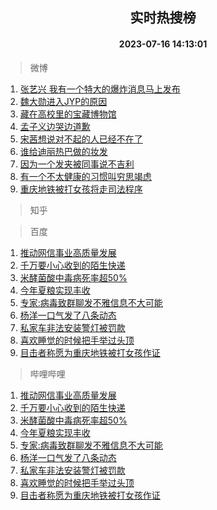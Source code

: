 <div align="center"><h2>实时热搜榜</h2><h4>2023-07-16 14:13:01</h4></div>

> 微博  

1. [张艺兴 我有一个特大的爆炸消息马上发布](https://s.weibo.com/weibo?q=%E5%BC%A0%E8%89%BA%E5%85%B4%20%E6%88%91%E6%9C%89%E4%B8%80%E4%B8%AA%E7%89%B9%E5%A4%A7%E7%9A%84%E7%88%86%E7%82%B8%E6%B6%88%E6%81%AF%E9%A9%AC%E4%B8%8A%E5%8F%91%E5%B8%83&t=31&band_rank=1&Refer=top)<br />
2. [魏大勋进入JYP的原因](https://s.weibo.com/weibo?q=%23%E9%AD%8F%E5%A4%A7%E5%8B%8B%E8%BF%9B%E5%85%A5JYP%E7%9A%84%E5%8E%9F%E5%9B%A0%23&t=31&band_rank=2&Refer=top)<br />
3. [藏在高校里的宝藏博物馆](https://s.weibo.com/weibo?q=%23%E8%97%8F%E5%9C%A8%E9%AB%98%E6%A0%A1%E9%87%8C%E7%9A%84%E5%AE%9D%E8%97%8F%E5%8D%9A%E7%89%A9%E9%A6%86%23&t=31&band_rank=3&Refer=top)<br />
4. [孟子义边哭边道歉](https://s.weibo.com/weibo?q=%23%E5%AD%9F%E5%AD%90%E4%B9%89%E8%BE%B9%E5%93%AD%E8%BE%B9%E9%81%93%E6%AD%89%23&t=31&band_rank=4&Refer=top)<br />
5. [宋茜想说对不起的人已经不在了](https://s.weibo.com/weibo?q=%23%E5%AE%8B%E8%8C%9C%E6%83%B3%E8%AF%B4%E5%AF%B9%E4%B8%8D%E8%B5%B7%E7%9A%84%E4%BA%BA%E5%B7%B2%E7%BB%8F%E4%B8%8D%E5%9C%A8%E4%BA%86%23&t=31&band_rank=5&Refer=top)<br />
6. [谁给迪丽热巴做的妆发](https://s.weibo.com/weibo?q=%23%E8%B0%81%E7%BB%99%E8%BF%AA%E4%B8%BD%E7%83%AD%E5%B7%B4%E5%81%9A%E7%9A%84%E5%A6%86%E5%8F%91%23&t=31&band_rank=6&Refer=top)<br />
7. [因为一个发夹被同事说不吉利](https://s.weibo.com/weibo?q=%23%E5%9B%A0%E4%B8%BA%E4%B8%80%E4%B8%AA%E5%8F%91%E5%A4%B9%E8%A2%AB%E5%90%8C%E4%BA%8B%E8%AF%B4%E4%B8%8D%E5%90%89%E5%88%A9%23&t=31&band_rank=7&Refer=top)<br />
8. [有一个不太健康的习惯叫穷思竭虑](https://s.weibo.com/weibo?q=%E6%9C%89%E4%B8%80%E4%B8%AA%E4%B8%8D%E5%A4%AA%E5%81%A5%E5%BA%B7%E7%9A%84%E4%B9%A0%E6%83%AF%E5%8F%AB%E7%A9%B7%E6%80%9D%E7%AB%AD%E8%99%91&t=31&band_rank=8&Refer=top)<br />
9. [重庆地铁被打女孩将走司法程序](https://s.weibo.com/weibo?q=%23%E9%87%8D%E5%BA%86%E5%9C%B0%E9%93%81%E8%A2%AB%E6%89%93%E5%A5%B3%E5%AD%A9%E5%B0%86%E8%B5%B0%E5%8F%B8%E6%B3%95%E7%A8%8B%E5%BA%8F%23&t=31&band_rank=9&Refer=top)<br />

> 知乎  


> 百度  

1. [推动网信事业高质量发展](https://www.baidu.com/s?wd=%E6%8E%A8%E5%8A%A8%E7%BD%91%E4%BF%A1%E4%BA%8B%E4%B8%9A%E9%AB%98%E8%B4%A8%E9%87%8F%E5%8F%91%E5%B1%95&sa=fyb_news&rsv_dl=fyb_news)<br />
2. [千万要小心收到的陌生快递](https://www.baidu.com/s?wd=%E5%8D%83%E4%B8%87%E8%A6%81%E5%B0%8F%E5%BF%83%E6%94%B6%E5%88%B0%E7%9A%84%E9%99%8C%E7%94%9F%E5%BF%AB%E9%80%92&sa=fyb_news&rsv_dl=fyb_news)<br />
3. [米酵菌酸中毒病死率超50%](https://www.baidu.com/s?wd=%E7%B1%B3%E9%85%B5%E8%8F%8C%E9%85%B8%E4%B8%AD%E6%AF%92%E7%97%85%E6%AD%BB%E7%8E%87%E8%B6%8550%25&sa=fyb_news&rsv_dl=fyb_news)<br />
4. [今年夏粮实现丰收](https://www.baidu.com/s?wd=%E4%BB%8A%E5%B9%B4%E5%A4%8F%E7%B2%AE%E5%AE%9E%E7%8E%B0%E4%B8%B0%E6%94%B6&sa=fyb_news&rsv_dl=fyb_news)<br />
5. [专家:病毒致群聊发不雅信息不大可能](https://www.baidu.com/s?wd=%E4%B8%93%E5%AE%B6%3A%E7%97%85%E6%AF%92%E8%87%B4%E7%BE%A4%E8%81%8A%E5%8F%91%E4%B8%8D%E9%9B%85%E4%BF%A1%E6%81%AF%E4%B8%8D%E5%A4%A7%E5%8F%AF%E8%83%BD&sa=fyb_news&rsv_dl=fyb_news)<br />
6. [杨洋一口气发了八条动态](https://www.baidu.com/s?wd=%E6%9D%A8%E6%B4%8B%E4%B8%80%E5%8F%A3%E6%B0%94%E5%8F%91%E4%BA%86%E5%85%AB%E6%9D%A1%E5%8A%A8%E6%80%81&sa=fyb_news&rsv_dl=fyb_news)<br />
7. [私家车非法安装警灯被罚款](https://www.baidu.com/s?wd=%E7%A7%81%E5%AE%B6%E8%BD%A6%E9%9D%9E%E6%B3%95%E5%AE%89%E8%A3%85%E8%AD%A6%E7%81%AF%E8%A2%AB%E7%BD%9A%E6%AC%BE&sa=fyb_news&rsv_dl=fyb_news)<br />
8. [喜欢睡觉的时候把手举过头顶](https://www.baidu.com/s?wd=%E5%96%9C%E6%AC%A2%E7%9D%A1%E8%A7%89%E7%9A%84%E6%97%B6%E5%80%99%E6%8A%8A%E6%89%8B%E4%B8%BE%E8%BF%87%E5%A4%B4%E9%A1%B6&sa=fyb_news&rsv_dl=fyb_news)<br />
9. [目击者称愿为重庆地铁被打女孩作证](https://www.baidu.com/s?wd=%E7%9B%AE%E5%87%BB%E8%80%85%E7%A7%B0%E6%84%BF%E4%B8%BA%E9%87%8D%E5%BA%86%E5%9C%B0%E9%93%81%E8%A2%AB%E6%89%93%E5%A5%B3%E5%AD%A9%E4%BD%9C%E8%AF%81&sa=fyb_news&rsv_dl=fyb_news)<br />

> 哔哩哔哩  

1. [推动网信事业高质量发展](https://www.baidu.com/s?wd=%E6%8E%A8%E5%8A%A8%E7%BD%91%E4%BF%A1%E4%BA%8B%E4%B8%9A%E9%AB%98%E8%B4%A8%E9%87%8F%E5%8F%91%E5%B1%95&sa=fyb_news&rsv_dl=fyb_news)<br />
2. [千万要小心收到的陌生快递](https://www.baidu.com/s?wd=%E5%8D%83%E4%B8%87%E8%A6%81%E5%B0%8F%E5%BF%83%E6%94%B6%E5%88%B0%E7%9A%84%E9%99%8C%E7%94%9F%E5%BF%AB%E9%80%92&sa=fyb_news&rsv_dl=fyb_news)<br />
3. [米酵菌酸中毒病死率超50%](https://www.baidu.com/s?wd=%E7%B1%B3%E9%85%B5%E8%8F%8C%E9%85%B8%E4%B8%AD%E6%AF%92%E7%97%85%E6%AD%BB%E7%8E%87%E8%B6%8550%25&sa=fyb_news&rsv_dl=fyb_news)<br />
4. [今年夏粮实现丰收](https://www.baidu.com/s?wd=%E4%BB%8A%E5%B9%B4%E5%A4%8F%E7%B2%AE%E5%AE%9E%E7%8E%B0%E4%B8%B0%E6%94%B6&sa=fyb_news&rsv_dl=fyb_news)<br />
5. [专家:病毒致群聊发不雅信息不大可能](https://www.baidu.com/s?wd=%E4%B8%93%E5%AE%B6%3A%E7%97%85%E6%AF%92%E8%87%B4%E7%BE%A4%E8%81%8A%E5%8F%91%E4%B8%8D%E9%9B%85%E4%BF%A1%E6%81%AF%E4%B8%8D%E5%A4%A7%E5%8F%AF%E8%83%BD&sa=fyb_news&rsv_dl=fyb_news)<br />
6. [杨洋一口气发了八条动态](https://www.baidu.com/s?wd=%E6%9D%A8%E6%B4%8B%E4%B8%80%E5%8F%A3%E6%B0%94%E5%8F%91%E4%BA%86%E5%85%AB%E6%9D%A1%E5%8A%A8%E6%80%81&sa=fyb_news&rsv_dl=fyb_news)<br />
7. [私家车非法安装警灯被罚款](https://www.baidu.com/s?wd=%E7%A7%81%E5%AE%B6%E8%BD%A6%E9%9D%9E%E6%B3%95%E5%AE%89%E8%A3%85%E8%AD%A6%E7%81%AF%E8%A2%AB%E7%BD%9A%E6%AC%BE&sa=fyb_news&rsv_dl=fyb_news)<br />
8. [喜欢睡觉的时候把手举过头顶](https://www.baidu.com/s?wd=%E5%96%9C%E6%AC%A2%E7%9D%A1%E8%A7%89%E7%9A%84%E6%97%B6%E5%80%99%E6%8A%8A%E6%89%8B%E4%B8%BE%E8%BF%87%E5%A4%B4%E9%A1%B6&sa=fyb_news&rsv_dl=fyb_news)<br />
9. [目击者称愿为重庆地铁被打女孩作证](https://www.baidu.com/s?wd=%E7%9B%AE%E5%87%BB%E8%80%85%E7%A7%B0%E6%84%BF%E4%B8%BA%E9%87%8D%E5%BA%86%E5%9C%B0%E9%93%81%E8%A2%AB%E6%89%93%E5%A5%B3%E5%AD%A9%E4%BD%9C%E8%AF%81&sa=fyb_news&rsv_dl=fyb_news)<br />
